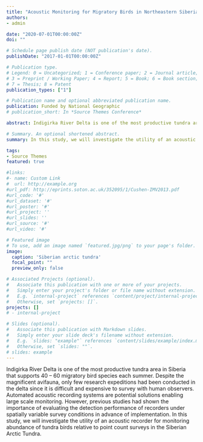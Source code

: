 ```yaml
---
title: "Acoustic Monitoring for Migratory Birds in Northeastern Siberian Arctic Tundra"
authors:
- admin

date: "2020-07-01T00:00:00Z"
doi: ""

# Schedule page publish date (NOT publication's date).
publishDate: "2017-01-01T00:00:00Z"

# Publication type.
# Legend: 0 = Uncategorized; 1 = Conference paper; 2 = Journal article;
# 3 = Preprint / Working Paper; 4 = Report; 5 = Book; 6 = Book section;
# 7 = Thesis; 8 = Patent
publication_types: ["1"]

# Publication name and optional abbreviated publication name.
publication: Funded by National Geographic 
# publication_short: In *Source Themes Conference*

abstract: Indigirka River Delta is one of the most productive tundra area in Siberia that supports 40 – 60 migratory bird species each summer. Despite the magnificent avifauna, only few research expeditions had been conducted in the delta since it is difficult and expensive to survey with human observers. Automated acoustic recording systems are potential solutions enabling large scale monitoring. However, previous studies had shown the importance of evaluating the detection performance of recorders under spatially variable survey conditions in advance of implementation. In this study, we will investigate the utility of an acoustic recorder for monitoring abundance of tundra birds relative to point count surveys in the Siberian Arctic Tundra.

# Summary. An optional shortened abstract.
summary: In this study, we will investigate the utility of an acoustic recorder for monitoring abundance of tundra birds relative to point count surveys in the Siberian Arctic Tundra.

tags:
- Source Themes
featured: true

#links:
#- name: Custom Link
#  url: http://example.org
#url_pdf: http://eprints.soton.ac.uk/352095/1/Cushen-IMV2013.pdf
#url_code: '#'
#url_dataset: '#'
#url_poster: '#'
#url_project: ''
#url_slides: ''
#url_source: '#'
#url_video: '#'

# Featured image
# To use, add an image named `featured.jpg/png` to your page's folder. 
image:
  caption: 'Siberian arctic tundra'
  focal_point: ""
  preview_only: false

# Associated Projects (optional).
#   Associate this publication with one or more of your projects.
#   Simply enter your project's folder or file name without extension.
#   E.g. `internal-project` references `content/project/internal-project/index.md`.
#   Otherwise, set `projects: []`.
projects: []
# - internal-project

# Slides (optional).
#   Associate this publication with Markdown slides.
#   Simply enter your slide deck's filename without extension.
#   E.g. `slides: "example"` references `content/slides/example/index.md`.
#   Otherwise, set `slides: ""`.
# slides: example
---
```


Indigirka River Delta is one of the most productive tundra area in Siberia that supports 40 – 60 migratory bird species each summer. Despite the magnificent avifauna, only few research expeditions had been conducted in the delta since it is difficult and expensive to survey with human observers. Automated acoustic recording systems are potential solutions enabling large scale monitoring. However, previous studies had shown the importance of evaluating the detection performance of recorders under spatially variable survey conditions in advance of implementation. In this study, we will investigate the utility of an acoustic recorder for monitoring abundance of tundra birds relative to point count surveys in the Siberian Arctic Tundra.
